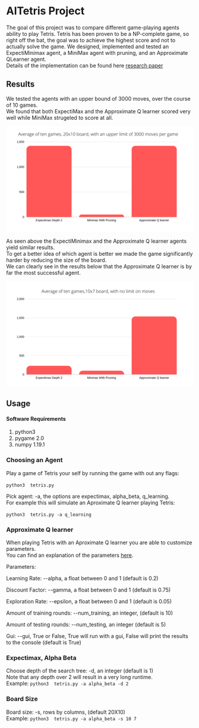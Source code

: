 # AITetris Project
The goal of this project was to compare different game-playing agents ability to play Tetris. 
Tetris has been proven to be a NP-complete game, so right off the bat, the goal was to achieve the highest score and not to actually solve the game. 
We designed, implemented and tested an ExpectiMinimax agent, a MiniMax agent with pruning, and an Approximate QLearner agent.\
Details of the implementation can be found here [research paper](https://drive.google.com/file/d/198ObhE1Kks98cmFkzWSYzh3xTsgnFrlx/view?usp=sharing)
## Results
We tested the agents with an upper bound of 3000 moves, over the course of 10 games.\
We found that both ExpectiMax and the Approximate Q learner scored very well while MiniMax strugeled to score at all.

![](docs/Results_regular_board.png)

As seen above the ExpectiMinimax and the Approximate Q learner agents yield similar results.\
To get a better idea of which agent is better we made the game significantly harder by reducing the size of the board.\
We can clearly see in the results below that the Approximate Q learner is by far the most successful agent.
  
![](docs/Results_small_board.png)
## Usage
#### Software Requirements
1. python3
2. pygame 2.0
3. numpy 1.19.1

### Choosing an Agent
Play a game of Tetris your self by running the game with out any flags:

```python3  tetris.py``` 

Pick agent: -a, the options are expectimax, alpha_beta, q_learning.\
For example this will simulate an Aproximate Q learner playing Tetris:

```python3  tetris.py -a q_learning``` 
### Approximate Q learner
When playing Tetris with an Aproximate Q learner you are able to customize parameters. \
You can find an explanation of the  parameters [here](https://drive.google.com/file/d/198ObhE1Kks98cmFkzWSYzh3xTsgnFrlx/view?usp=sharing).  

Parameters:

Learning Rate: --alpha, a float between 0 and 1 (default is 0.2)

Discount Factor: --gamma, a float between 0 and 1  (default is 0.75)

Exploration Rate: --epsilon, a float between 0 and 1  (default is 0.05) 

Amount of training rounds: --num_training, an integer,  (default is 10)

Amount of testing rounds: --num_testing, an integer (default is 5)

Gui: --gui, True or False, True will run with a gui, False will print the results to the console (default is True)

### Expectimax, Alpha Beta
Choose depth of the search tree: -d, an integer (default is 1)\
Note that any depth over 2 will result in a very long runtime.\
Example: ```python3  tetris.py -a alpha_beta -d 2``` 

### Board Size
Board size: -s, rows by columns, (default 20X10)\
Example:  ```python3  tetris.py -a alpha_beta -s 10 7``` 
